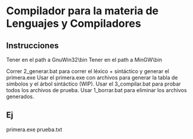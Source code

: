 # Compilador para la materia de Lenguajes y Compiladores

## Instrucciones
Tener en el path a GnuWin32\bin
Tener en el path a MinGW\bin

Correr 2_generar.bat para correr el léxico + sintáctico y generar el primera.exe
Usar el primera.exe con archivos para generar la tabla de símbolos y el árbol sintáctico (WIP).
Usar el 3_compilar.bat para probar todos los archivos de prueba.
Usar 1_borrar.bat para eliminar los archivos generados.

## Ej
primera.exe prueba.txt